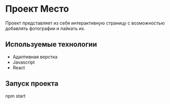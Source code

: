 # Проект Место 

Проект представляет из себя интерактивную страницу с возможностью добавлять фотографии и лайкать их.

## Используемые технологии
* Адаптивная верстка
* Javascript
* React

## Запуск проекта
 npm start




